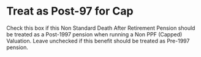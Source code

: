 # Treat as Post-97 for Cap

Check this box if this Non Standard Death After Retirement Pension
should be treated as a Post-1997 pension when running a Non PPF (Capped)
Valuation. Leave unchecked if this benefit should be treated as Pre-1997
pension.
